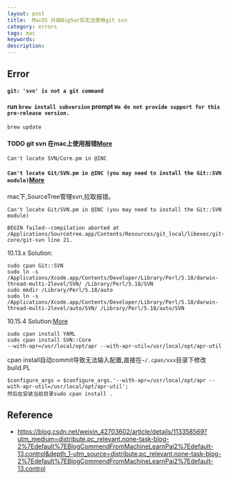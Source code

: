 ```yaml
---
layout: post
title:  MacOS 升级BigSur后无法使用git svn
category: errors
tags: mac
keywords: 
description: 
---
```



## Error


#### `git: 'svn' is not a git command`

#### run `brew install subversion` prompt `We do not provide support for this pre-release version.`

```
brew update
```

#### TODO git svn 在mac上使用报错[More](http://comdyn.hy.tsinghua.edu.cn/from-web/server/589-git-svn-%E9%94%99%E8%AF%AF-%E2%80%9Ccan-t-locate-svn-core-pm-in-inc%E2%80%9D-%E7%9A%84%E8%A7%A3%E5%86%B3%E6%96%B9%E6%A1%88)

```
Can't locate SVN/Core.pm in @INC
```


#### `Can't locate Git/SVN.pm in @INC (you may need to install the Git::SVN module)`[More](https://github.wangkaimin.com/2018/09/05/git-svn-mac-error.html)

mac下,SourceTree管理svn,拉取报错。
```
Can't locate Git/SVN.pm in @INC (you may need to install the Git::SVN module)

BEGIN failed--compilation aborted at
/Applications/Sourcetree.app/Contents/Resources/git_local/libexec/git-core/git-svn line 21.
```

10.13.x Solution:
```
sudo cpan Git::SVN
sudo ln -s /Applications/Xcode.app/Contents/Developer/Library/Perl/5.18/darwin-thread-multi-2level/SVN/ /Library/Perl/5.18/SVN 
sudo mkdir /Library/Perl/5.18/auto
sudo ln -s /Applications/Xcode.app/Contents/Developer/Library/Perl/5.18/darwin-thread-multi-2level/auto/SVN/ /Library/Perl/5.18/auto/SVN
```


10.15.4 Solution:[More](https://blog.meathill.com/perl/set-up-perl-on-new-mac.html)
```
sudo cpan install YAML
sudo cpan install SVN::Core
--with-apr=/usr/local/opt/apr --with-apr-util=/usr/local/opt/apr-util
```


cpan install自动commit导致无法输入配置,直接在`~/.cpan/xxx`目录下修改build.PL

```
$configure_args = $configure_args.'--with-apr=/usr/local/opt/apr --with-apr-util=/usr/local/opt/apr-util';
然后在安装当前目录sudo cpan install .
```

## Reference

* <https://blog.csdn.net/weixin_42703602/article/details/113358569?utm_medium=distribute.pc_relevant.none-task-blog-2%7Edefault%7EBlogCommendFromMachineLearnPai2%7Edefault-13.control&depth_1-utm_source=distribute.pc_relevant.none-task-blog-2%7Edefault%7EBlogCommendFromMachineLearnPai2%7Edefault-13.control>